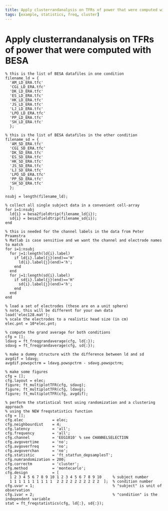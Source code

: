 ```yaml
---
title: Apply clusterrandanalysis on TFRs of power that were computed with BESA
tags: [example, statistics, freq, cluster]
---
```


# Apply clusterrandanalysis on TFRs of power that were computed with BESA

	% this is the list of BESA datafiles in one condition
	filename_ld = {
	  'AM_LD_ERA.tfc'
	  'CGi_LD_ERA.tfc'
	  'DK_LD_ERA.tfc'
	  'ES_LD_ERA.tfc'
	  'HK_LD_ERA.tfc'
	  'JS_LD_ERA.tfc'
	  'LJ_LD_ERA.tfc'
	  'LPO_LD_ERA.tfc'
	  'PP_LD_ERA.tfc'
	  'SH_LD_ERA.tfc'
	  };

	% this is the list of BESA datafiles in the other condition
	filename_sd = {
	  'AM_SD_ERA.tfc'
	  'CGi_SD_ERA.tfc'
	  'DK_SD_ERA.tfc'
	  'ES_SD_ERA.tfc'
	  'HK_SD_ERA.tfc'
	  'JS_SD_ERA.tfc'
	  'LJ_SD_ERA.tfc'
	  'LPO_SD_ERA.tfc'
	  'PP_SD_ERA.tfc'
	  'SH_SD_ERA.tfc'
	  };

	nsubj = length(filename_ld);

	% collect all single subject data in a convenient cell-array
	for i=1:nsubj
	  ld{i} = besa2fieldtrip(filename_ld{i});
	  sd{i} = besa2fieldtrip(filename_sd{i});
	end

	% this is needed for the channel labels in the data from Peter Praamstra
	% Matlab is case sensitive and we want the channel and electrode names to match
	for i=1:nsubj
	  for j=1:length(ld{i}.label)
	    if ld{i}.label{j}(end)=='H'
	      ld{i}.label{j}(end)='h';
	    end
	  end
	  for j=1:length(sd{i}.label)
	    if sd{i}.label{j}(end)=='H'
	      sd{i}.label{j}(end)='h';
	    end
	  end
	end

	% load a set of electrodes (these are on a unit sphere)
	% note, this will be different for your own data
	load('elec128.mat');
	% scale the electrodes to a realistic head size (in cm)
	elec.pnt = 10*elec.pnt;

	% compute the grand average for both conditions
	cfg = [];
	ldavg = ft_freqgrandaverage(cfg, ld{:});
	sdavg = ft_freqgrandaverage(cfg, sd{:});

	% make a dummy structure with the difference between ld and sd
	avgdif = ldavg;
	avgdif.powspctrm = ldavg.powspctrm - sdavg.powspctrm;

	% make some figures
	cfg = [];
	cfg.layout = elec;
	figure; ft_multiplotTFR(cfg, sdavg);
	figure; ft_multiplotTFR(cfg, ldavg);
	figure; ft_multiplotTFR(cfg, avgdif);

	% perform the statistical test using randomization and a clustering approach
	% using the NEW freqstatistics function
	cfg = [];
	cfg.elec             = elec;
	cfg.neighbourdist    = 4;
	cfg.latency          = 'all';
	cfg.frequency        = 'all';
	cfg.channel          = 'EEG1010' % see CHANNELSELECTION
	cfg.avgovertime      = 'no';
	cfg.avgoverfreq      = 'no';
	cfg.avgoverchan      = 'no';
	cfg.statistic        = 'ft_statfun_depsamplesT';
	cfg.numrandomization = 200;
	cfg.correctm         = 'cluster';
	cfg.method           = 'montecarlo';
	cfg.design           = [
	  1 2 3 4 5 6 7 8 9 10 1 2 3 4 5 6 7 8 9 10     % subject number
	  1 1 1 1 1 1 1 1 1 1  2 2 2 2 2 2 2 2 2 2  ];  % condition number
	cfg.uvar = 1;                                   % "subject" is unit of observation
	cfg.ivar = 2;                                   % "condition" is the independent variable
	stat = ft_freqstatistics(cfg, ld{:}, sd{:});
